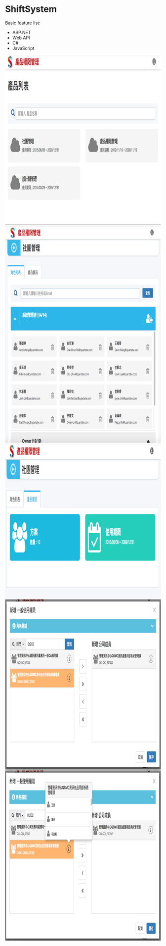 # ShiftSystem

Basic feature list:

 * ASP.NET
 * Web API
 * C#
 * JavaScript

<img src="1_產品列表.png" height="550" width="900">
<img src="2_角色列表.png" height="700" width="900">
<img src="3_產品詳細資訊.png" height="500" width="900">
<img src="4_新增成員.png" height="550" width="900">
<img src="5_部門成員查詢.png" height="550" width="900">
